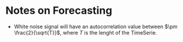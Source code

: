 # Notes on Forecasting


- White noise signal will have an autocorrelation value between $\pm \frac{2}{\sqrt{T}}$, where $T$ is the lenght of the TimeSerie.


